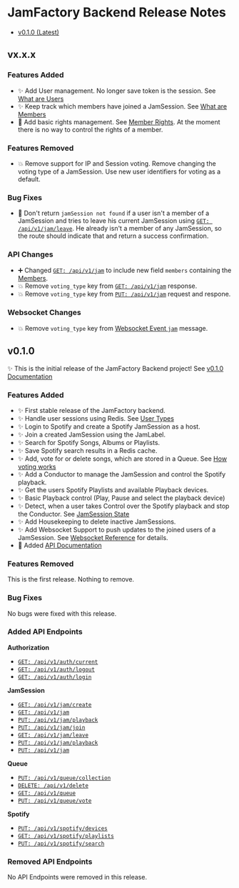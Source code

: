 # JamFactory Backend Release Notes

* [v0.1.0 (Latest)](#v010)

## vx.x.x

### Features Added

* :sparkles: Add User management. No longer save token is the session.  See [What are Users](./docs/documentation.md#what-is-a-user)
* :sparkles: Keep track which members have joined a JamSession. See [What are Members](./docs/documentation.md#what-is-a-member)
* :construction: Add basic rights management. See [Member Rights](./docs/documentation.md#member-rights). At the moment there is no way to control the rights of a member.

### Features Removed

* :boom: Remove support for IP and Session voting. Remove changing the voting type of a JamSession. Use new user identifiers for voting as a default.

### Bug Fixes

* :bug: Don't return ``jamSession not found`` if a user isn't a member of a JamSession and tries to leave his current JamSession using [``GET: /api/v1/jam/leave``](./docs/documentation.md#5-leave-the-jamsession-currently-joined-by-the-user). He already isn't a member of any JamSession, so the route should indicate that and return a success confirmation. 

### API Changes

* :heavy_plus_sign: Changed [``GET: /api/v1/jam``](./docs/documentation.md#2-get-the-information-of-the-jamsession-joined-by-the-user) to include new field `members` containing the [Members](./docs/documentation.md#jamsession-member).  
* :boom: Remove ``voting_type`` key from [``GET: /api/v1/jam``](./docs/documentation.md#2-get-the-information-of-the-jamsession-joined-by-the-user) response.
* :boom: Remove ``voting_type`` key from [``PUT: /api/v1/jam``](./docs/documentation.md#2-get-the-information-of-the-jamsession-joined-by-the-user) request and respone.

### Websocket Changes

* :boom: Remove ``voting_type`` key from [Websocket Event ``jam``](./docs/documentation.md#event-jam) message.


## v0.1.0

:sparkles: This is the initial release of the JamFactory Backend project!
See [v0.1.0 Documentation](./docs/documentation.md)

### Features Added
* :sparkles: First stable release of the JamFactory backend.
* :sparkles: Handle user sessions using Redis. See [User Types](./docs/documentation.md#user-types)
* :sparkles: Login to Spotify and create a Spotify JamSession as a host.
* :sparkles: Join a created JamSession using the JamLabel.
* :sparkles: Search for Spotify Songs, Albums or Playlists.
* :sparkles: Save Spotify search results in a Redis cache.
* :sparkles: Add, vote for or delete songs, which are stored in a Queue. See [How voting works](./docs/documentation.md#how-voting-works)
* :sparkles: Add a Conductor to manage the JamSession and control the Spotify playback. 
* :sparkles: Get the users Spotify Playlists and available Playback devices.
* :sparkles: Basic Playback control (Play, Pause and select the playback device)
* :sparkles: Detect, when a user takes Control over the Spotify playback and stop the Conductor. See [JamSession State](./docs/documentation.md#jamsession-state)
* :sparkles: Add Housekeeping to delete inactive JamSessions.
* :sparkles: Add Websocket Support to push updates to the joined users of a JamSession. See [Websocket Reference](./docs/documentation.md#socket-reference) for details.
* :memo: Added [API Documentation](./docs/documentation.md#api-reference)

### Features Removed
This is the first release. Nothing to remove.

### Bug Fixes
No bugs were fixed with this release.

### Added API Endpoints

**Authorization**
* [``GET: /api/v1/auth/current``](./docs/documentation.md#1-get-the-users-authorization-status)
* [``GET: /api/v1/auth/logout``](./docs/documentation.md#2-user-logout)
* [``GET: /api/v1/auth/login``](./docs/documentation.md#3-start-spotify-authorization-flow-for-user)

**JamSession**
* [``GET: /api/v1/jam/create``](./docs/documentation.md#1-create-a-new-jamsession)
* [``GET: /api/v1/jam``](./docs/documentation.md#2-get-the-information-of-the-jamsession-joined-by-the-user)
* [``PUT: /api/v1/jam/playback``](./docs/documentation.md#3-get-the-playback-of-the-jamsession-joined-by-the-user)
* [``PUT: /api/v1/jam/join``](./docs/documentation.md#4-join-an-existing-jamsession)
* [``GET: /api/v1/jam/leave``](./docs/documentation.md#5-leave-the-jamsession-currently-joined-by-the-user)
* [``PUT: /api/v1/jam/playback``](./docs/documentation.md#6-set-playback-of-the-jamsession-joined-by-the-user)
* [``PUT: /api/v1/jam``](./docs/documentation.md#7-set-the-information-of-the-jamsession-joined-by-the-user)

**Queue**
* [``PUT: /api/v1/queue/collection``](./docs/documentation.md#1-add-a-collection-to-the-queue-of-the-jamsession-joined-by-the-user)
* [``DELETE: /api/v1/delete``](./docs/documentation.md#2-delete-a-song-in-the-queue-of-the-jamsession-joined-by-the-user)
* [``GET: /api/v1/queue``](./docs/documentation.md#3-get-the-queue-of-the-jamsession-joined-by-the-user)
* [``PUT: /api/v1/queue/vote``](./docs/documentation.md#4-vote-for-a-song-in-the-queue-of-the-jamsession-joined-by-the-user)

**Spotify**
* [``PUT: /api/v1/spotify/devices``](./docs/documentation.md#1-get-the-users-available-spotify-playback-devices)
* [``GET: /api/v1/spotify/playlists``](./docs/documentation.md#2-get-the-users-available-spotify-playlists)
* [``PUT: /api/v1/spotify/search``](./docs/documentation.md#3-search-for-an-item-on-spotify)


### Removed API Endpoints

No API Endpoints were removed in this release.
